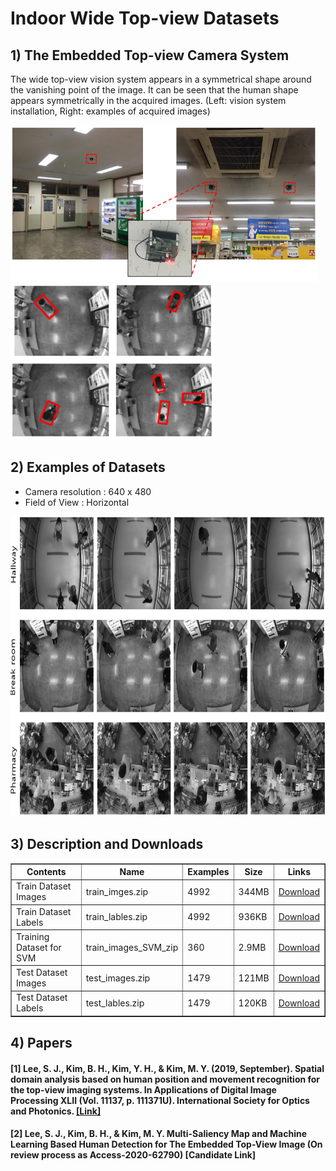 # Indoor Wide Top-view Datasets

## 1) The Embedded Top-view Camera System 

The wide top-view vision system appears in a symmetrical shape around the vanishing point of the image. It can be seen that the human shape appears symmetrically in the acquired images. (Left: vision system installation, Right: examples of acquired images)

<img src="https://github.com/durumy98/Datasets-for-Indoor-wide-top-view-systems/blob/main/embedded_top-view_system.png" height="250"> <img src="https://github.com/durumy98/Datasets-for-Indoor-wide-top-view-systems/blob/main/embedded_top-view_data_examples.png" height="250">


## 2) Examples of Datasets

- Camera resolution : 640 x 480
- Field of View : Horizontal 

<img src="https://github.com/durumy98/Datasets-for-Indoor-wide-top-view-systems/blob/main/dataset_examples.JPG" height="480">


## 3) Description and Downloads

<table border="1">
	<th>Contents</th>
	<th>Name</th>
	<th>Examples</th>
	<th>Size</th>
	<th>Links</th>
	<tr><!-- 첫번째 줄 시작 -->
	    <td>Train Dataset Images</td>
	    <td>train_imges.zip</td>
	    <td>4992</td>
	    <td>344MB</td>
	    <td><a href="https://drive.google.com/file/d/17TfDQ4ciGPPuEgF-WV0xanaw2uVr-pmr/view">Download</a></td>		
	</tr><!-- 첫번째 줄 끝 -->
	<tr><!-- 두번째 줄 시작 -->
	    <td>Train Dataset Labels</td>
	    <td>train_lables.zip</td>
	    <td>4992</td>
	    <td>936KB</td>
	    <td><a href="https://drive.google.com/u/0/uc?id=12gJUK5fBS1dbdiM5DwzFVmOadVgWeax6&export=download">Download</a></td>
	</tr><!-- 두번째 줄 끝 -->
	<tr><!-- 세번째 줄 시작 -->
	    <td>Training Dataset for SVM</td>
	    <td>train_images_SVM_zip</td>
	    <td>360</td>
	    <td>2.9MB</td>
	    <td><a href="https://drive.google.com/file/d/1Z9NNurjf05axl6JDVbO7iouO_-JTg5vD/view">Download</a></td>
	</tr><!-- 세번째 줄 끝 -->
	<tr><!-- 네번째 줄 시작 -->
	    <td>Test Dataset Images</td>
	    <td>test_images.zip</td>
	    <td>1479</td>
	    <td>121MB</td>
	    <td><a href="https://drive.google.com/u/0/uc?id=1k6vLQhJ7k2Gg0rJ6-Jq-BiZ0seT_cdvy&export=download">Download</a></td>
	</tr><!-- 네번째 줄 끝 -->
 	<tr><!-- 다섯번째 줄 시작 -->
	    <td>Test Dataset Labels</td>
	    <td>test_lables.zip</td>
	    <td>1479</td>
	    <td>120KB</td>
	    <td><a href="https://drive.google.com/file/d/1wsi-msDlSEhETyRZbNPJSjrQuCiJgp3z/view">Download</a></td>
	</tr><!-- 다섯번째 줄 끝 -->
</table>

## 4) Papers

#### [1] Lee, S. J., Kim, B. H., Kim, Y. H., & Kim, M. Y. (2019, September). Spatial domain analysis based on human position and movement recognition for the top-view imaging systems. In Applications of Digital Image Processing XLII (Vol. 11137, p. 111371U). International Society for Optics and Photonics. <a href="https://www.spiedigitallibrary.org/conference-proceedings-of-spie/11137/111371U/Spatial-domain-analysis-based-on-human-position-and-movement-recognition/10.1117/12.2534909.short?SSO=1">[Link]</a>

#### [2] Lee, S. J., Kim, B. H., & Kim, M. Y. Multi-Saliency Map and Machine Learning Based Human Detection for The Embedded Top-View Image (On review process as Access-2020-62790) [Candidate Link]
